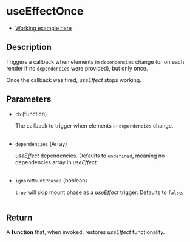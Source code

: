 # useEffectOnce

- [Working example here](https://react-fanmade-hooks.netlify.app/use-effect-once)

## Description

Triggers a callback when elements in `dependencies` change (or on each render if no `dependencies` were provided), but only once.

Once the callback was fired, _useEffect_ stops working.
<br />

## Parameters

- `cb` (function)

  The callback to trigger when elements in `dependencies` change.
  <br />
  <br />

- `dependencies` (Array)

  _useEffect_ dependencies. Defaults to `undefined`, meaning no dependencies array in _useEffect_.
  <br />
  <br />

- `ignoreMountPhase?` (boolean)

  `true` will skip mount phase as a _useEffect_ trigger. Defaults to `false`.
  <br />
  <br />

## Return

A **function** that, when invoked, restores _useEffect_ functionality.
